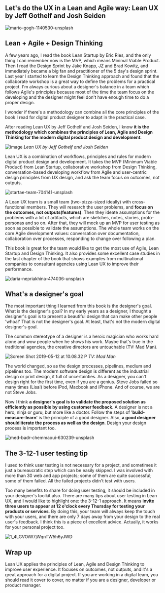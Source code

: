 ## Let's do the UX in a Lean and Agile way: Lean UX by Jeff Gothelf and Josh Seiden

![mario-gogh-1140530-unsplash](https://i.imgur.com/TTMpSDq.jpg)


## Lean + Agile + Design Thinking

A few years ago, I read the book Lean Startup by Eric Ries, and the only thing I can remember now is the MVP, which means Minimal Viable Product. Then I read the Design Sprint by Jake Knapp, JZ and Brad Kowitz, and immediately became a big fan and practitioner of the 5 day's design sprint. Last year I started to learn the Design Thinking approach and found that the collaborate workshop is a great way to define the problems for a practical project. I'm always curious about a designer's balance in a team which follows Agile's principles because most of the time the team focus on the developing and the designer might feel don't have enough time to do a proper design.

I wonder if there's a methodology can combine all the core principles of the book I read for digital product designer to adapt in the practical case. 

After reading Lean UX by Jeff Gothelf and Josh Seiden, I know **it is the methodology which combines the principles of Lean, Agile and Design Thinking for the modern digital product design and development**.

![image](https://images.gr-assets.com/books/1381355830l/13436116.jpg) 
*Lean UX by Jeff Gothelf and Josh Seiden*

Lean UX is a combination of workflows, principles and rules for modern digital product design and development. It takes the MVP (Minimum Viable Product) from Lean Startup, collaborative workshop from Design Thinking, conversation-based developing workflow from Agile and user-centric design principles from UX design, and ask the team focus on outcomes, not outputs. 

![startae-team-704141-unsplash](https://i.imgur.com/E2MIt7W.jpg)

A Lean UX team is a small team (two-pizza-sized ideally) with cross-functional members. They will research the user problems, and **focus on the outcomes, not outputs(features)**. Then they ideate assumptions for the problems with a lot of artifacts, which are sketches, notes, stories, proto-personas and so on. After that, they will mock up an MVP for user testing as soon as possible to validate the assumptions. The whole team works on the core Agile development values: conversation over documentation, collaboration over processes, responding to change over following a plan.

This book is great for the team would like to get the most use of Agile, Lean Startup and Design Thinking. It also provides some excellent case studies in the last chapter of the book that shows examples from multinational companies to consultant agencies using Lean UX to improve their performance.

![daria-nepriakhina-474036-unsplash](https://i.imgur.com/queAVPy.jpg)


## What's a designer's goal

The most important thing I learned from this book is the designer's goal. What is the designer's goal? In my early years as a designer, I thought a designer's goal is to present a beautiful design that can make other people 'whoa!' That is not the designer's goal. At least, that's not the modern digital designer's goal.

The common stereotype of a designer is a heroic magician who works hard alone and wow people when he shows his work. Maybe that's true in the traditional agencies, the creative directors are untouchable (TV: Mad Man). 

![Screen Shot 2019-05-12 at 10.08.32 P](https://i.imgur.com/gVwtxJW.jpg)
*TV: Mad Man*

The world changed, so as the design processes, pipelines, medium and pipelines too. The modern software design is different as the industrial design or print design, it full of uncertainties. As a designer, you can't design right for the first time, even if you are a genius. Steve Jobs failed so many times (Lisa!) before iPod, Macbook and iPhone. And of course, we are not Steve Jobs.

Now I think **a designer's goal is to validate the proposed solution as efficiently as possible by using customer feedback**. A designer is not a hero, ninja or guru, but more like a doctor. Follow the steps of '**build-measure-learn**' is the principle of a good designer. Also, **a good designer should iterate the process as well as the design**. Design your design process is important too.

![med-badr-chemmaoui-630239-unsplash](https://i.imgur.com/xKyvP1A.jpg)


## The 3-12-1 user testing tip

I used to think user testing is not necessary for a project, and sometimes it just a bureaucratic step which can be easily skipped. I was involved with more than 30 web and app projects; some of them are quite successful; some of them failed. All the failed projects didn't test with users.

Too many benefits to share for doing user testing, it should be included in your designer's toolkit also. There are many tips about user testing in Lean UX, and I would like to highlight one: the 3-12-1 approach. It means **invite three users to appear at 12 o'clock every Thursday for testing your products or services**. By doing this, your team will always keep the touch with your users, and there are only 7 days away from your design to the real user's feedback. I think this is a piece of excellent advice. Actually, it works for your personal project too.

![1_4LGVOiW7jWqnTW5h6yJWD](https://i.imgur.com/tcP1mXs.jpg)

## Wrap up

Lean UX applies the principles of Lean, Agile and Design Thinking to improve user experience. It focuses on outcomes, not outputs, and it's a great approach for a digital project. If you are working in a digital team, you should read it cover to cover, no matter if you are a designer, developer or product manager.